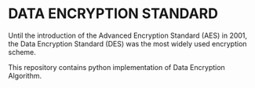 # DATA ENCRYPTION STANDARD
Until the introduction of the Advanced Encryption Standard (AES) in 2001, the
Data Encryption Standard (DES) was the most widely used encryption scheme.

This repository contains python implementation of Data Encryption Algorithm.